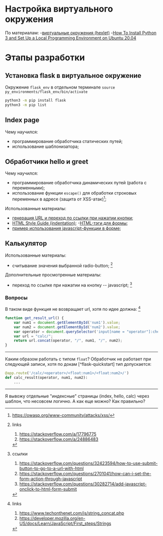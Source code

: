 # Настройка виртуального окружения

По материалам:
-[виртуальные окружения (hexlet)](https://ru.hexlet.io/courses/python-setup-environment/lessons/venv/theory_unit) 
-[How To Install Python 3 and Set Up a Local Programming Environment on Ubuntu 20.04](https://www.digitalocean.com/community/tutorials/how-to-install-python-3-and-set-up-a-local-programming-environment-on-ubuntu-20-04#step-2-setting-up-a-virtual-environment) 


# Этапы разработки

## Установка flask в виртуальное окружение

Окружение `flask_env` в отдельном терминале
`source py_environments/flask_env/bin/activate`

```bash
python3 -m pip install flask
python3 -m pip list
```

## Index page

Чему научился:
- программирование обработчика статических путей;
- использование шаблонизатора;

## Обработчики hello и greet

Чему научился:
- программирование обработчика динамических путей (работа с переменными);
- использование функции `escape()` для обработки строковых переменных в адресе (защита от XSS-атак)[^xss-atack];

[^xss-atack]: https://owasp.org/www-community/attacks/xss/

Использованные материалы:
- [генерация URL и переход по ссылки при нажатии кнопки](https://www.geeksforgeeks.org/how-to-insert-a-javascript-variable-inside-href-attribute/);
- [HTML Style Guide (indentation)](https://www.w3schools.com/html/html5_syntax.asp);
-[HTML-тэги для формы](https://www.w3schools.com/html/html_forms.asp);
- [пример использования javascript-функции в форме](https://stackoverflow.com/a/42679710);

## Калькулятор

Использованные материалы:
- считывание значения выбранной radio-button; [^get-selected-radio-value]

[^get-selected-radio-value]: links
    1. https://stackoverflow.com/a/17796775
    2. https://stackoverflow.com/a/24886483

Дополнительные просмотренные материалы:
- переход по ссылке при нажатии на кнопку -- javascript; [^button-url-js]

[^button-url-js]: ссылки
    1. https://stackoverflow.com/questions/32423594/how-to-use-submit-button-to-go-to-a-url-with-html
    2. https://stackoverflow.com/questions/2701041/how-can-i-set-the-form-action-through-javascript
    3. https://stackoverflow.com/questions/30282714/add-javascript-onclick-to-html-form-submit


### Вопросы

В таком виде функция не возвращает url, хотя по идее должна: [^js-concat]
```javascript
function get_result_url() {
    var num1 = document.getElementById('num1').value;
    var num2 = document.getElementById('num2').value;
    var operator = document.querySelector('input[name = "operator"]:checked').id;
    var url = "calc/";
    return url.concat(operator, "/", num1, "/", num2);
}
```

[^js-concat]: links
    1. https://www.techonthenet.com/js/string_concat.php
    2. https://developer.mozilla.org/en-US/docs/Learn/JavaScript/First_steps/Strings

---

Каким образом работать с типом `float`? Обработчик не работает при следующей записи, хотя по докам [^flask-quickstart] тип допускается:
```python
@app.route('/calc/<operator>/<float:num1>/<float:num2>/')
def calc_result(operator, num1, num2):
    ...
```

---

Я вывожу отдельные "индексные" страницы (index, hello, calc) через шаблон, что несовсем логично. А как еще можно? Как правильно?
